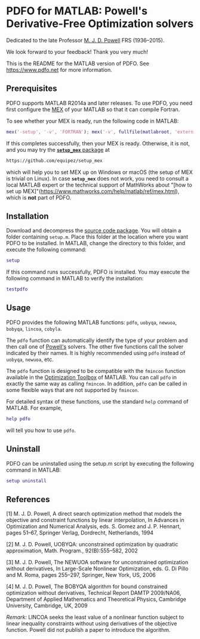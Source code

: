 # PDFO for MATLAB: Powell's Derivative-Free Optimization solvers

Dedicated to the late Professor [M. J. D. Powell](https://www.zhangzk.net/powell.html)
FRS (1936&ndash;2015).

We look forward to your feedback! Thank you very much!

This is the README for the MATLAB version of PDFO.
See https://www.pdfo.net for more information.

## Prerequisites

PDFO supports MATLAB R2014a and later releases. To use PDFO, you need first
configure the [MEX](https://www.mathworks.com/help/matlab/ref/mex.html) of your
MATLAB so that it can compile Fortran.

To see whether your MEX is ready, run the following code in MATLAB:

```matlab
mex('-setup', '-v', 'FORTRAN'); mex('-v', fullfile(matlabroot, 'extern', 'examples', 'refbook', 'timestwo.F'));
```

If this completes successfully, then your MEX is ready. Otherwise, it is not, and
you may try the [**`setup_mex`** package](https://github.com/equipez/setup_mex) at
```bash
https://github.com/equipez/setup_mex
```
which will help you to set MEX up on Windows or macOS (the setup of MEX is trivial on Linux).
In case **`setup_mex`** does not work, you need to consult a local MATLAB expert or the technical support of
MathWorks about "[how to set up MEX]"(https://www.mathworks.com/help/matlab/ref/mex.html), which is
**not** part of PDFO.

## Installation

Download and decompress the [source code package](https://www.pdfo.net/docs.html#download).
You will obtain a folder containing `setup.m`. Place this folder at the location
where you  want PDFO to be installed. In MATLAB, change the directory to this
folder, and execute the following command:

```matlab
setup
```

If this command runs successfully, PDFO is installed. You may execute the
following command in MATLAB to verify the installation:

```matlab
testpdfo
```

## Usage

PDFO provides the following MATLAB functions:
`pdfo`, `uobyqa`, `newuoa`, `bobyqa`, `lincoa`, `cobyla`.

The `pdfo` function can automatically identify the type of your problem
and then call one of [Powell's](https://www.zhangzk.net/powell.html) solvers.
The other five functions call the solver indicated by their names. It is highly
recommended using `pdfo` instead of `uobyqa`, `newuoa`, etc.

The `pdfo` function is designed to be compatible with the `fmincon`
function available in the [Optimization Toolbox](https://www.mathworks.com/products/optimization.html)
of MATLAB. You can call `pdfo` in exactly the same way as calling `fmincon`. In
addition, `pdfo` can be  called in some flexible ways that are not supported by
`fmincon`.

For detailed syntax of these functions, use the standard `help` command
of MATLAB. For example,

```matlab
help pdfo
```

will tell you how to use `pdfo`.

## Uninstall

PDFO can be uninstalled using the setup.m script by executing the following
command in MATLAB:

```matlab
setup uninstall
```

## References

[1] M. J. D. Powell, A direct search optimization method that models the
objective and constraint functions by linear interpolation, In Advances
in Optimization and Numerical Analysis, eds. S. Gomez and J. P. Hennart,
pages 51&ndash;67, Springer Verlag, Dordrecht, Netherlands, 1994

[2] M. J. D. Powell, UOBYQA: unconstrained optimization by quadratic
approximation, Math. Program., 92(B):555&ndash;582, 2002

[3] M. J. D. Powell, The NEWUOA software for unconstrained optimization
without derivatives, In Large-Scale Nonlinear Optimization, eds. G. Di Pillo
and M. Roma, pages 255&ndash;297, Springer, New York, US, 2006

[4] M. J. D. Powell, The BOBYQA algorithm for bound constrained
optimization without derivatives, Technical Report DAMTP 2009/NA06,
Department of Applied Mathematics and Theoretical Physics, Cambridge
University, Cambridge, UK, 2009

*Remark:* LINCOA seeks the least value of a nonlinear function subject to
linear inequality constraints without using derivatives of the objective
function. Powell did not publish a paper to introduce the algorithm.
